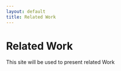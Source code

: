 ```yaml
---
layout: default
title: Related Work
---
```

# Related Work
This site will be used to present related Work
